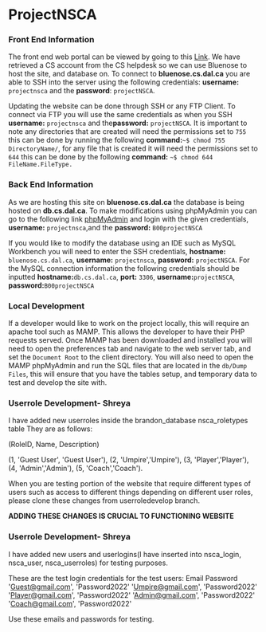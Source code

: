 # ProjectNSCA

### Front End Information
The front end web portal can be viewed by going to this [Link](​https://web.cs.dal.ca/~projectnsca/khurramaziz_cricketassociation/client/). We have retrieved a CS account from the CS helpdesk so we can use Bluenose to host the site, and database on. To connect to **bluenose.cs.dal.ca** you are able to SSH into the server using the following credentials: **username:** `projectnsca` and the ​**password**: `projectNSCA`​. 

Updating the website can be done through SSH or any FTP Client. To connect via FTP you will use the same credentials as when you SSH **username:** `projectnsca` and the ​**password:** `projectNSCA​`. It is important to note any directories that are created will need the permissions set to `755` this can be done by running the following **command:**`~$ chmod 755 DirectoryName/`, for any file that is created it will need the permissions set to `644` this can be done by the following **command:** `~$ chmod 644 FileName.FileType.`

### Back End Information
As we are hosting this site on **bluenose.cs.dal.ca** the database is being hosted on **db.cs.dal.ca**. To make modifications using phpMyAdmin you can go to the following link [phpMyAdmin](https://myadmin.cs.dal.ca/) and login with the given credentials, **username:** `projectnsca`, ​and the **​password:** `B00projectNSCA`      

If you would like to modify the database using an IDE such as MySQL Workbench you will need to enter the SSH credentials, **hostname:** `bluenose.cs.dal.ca`, **username:** `projectnsca`, **password:** `projectNSCA`. For the MySQL connection information the following credentials should be inputted **hostname:**`db.cs.dal.ca`, **port:** `3306`, **username:**`projectNSCA`, **password:**`B00projectNSCA`

### Local Development
If a developer would like to work on the project locally, this will require an apache tool such as MAMP. This allows the developer to have their PHP requests served. Once MAMP has been downloaded and installed you will need to open the preferences tab and navigate to the web server tab, and set the `Document Root` to the client directory. You will also need to open the MAMP phpMyAdmin and run the SQL files that are located in the `db/Dump Files`, this will ensure that you have the tables setup, and temporary data to test and develop the site with.

### Userrole Development- Shreya
I have added new userroles inside the brandon_database nsca_roletypes table
They are as follows:

(RoleID, Name, Description)

(1, 'Guest User', 'Guest User'),
(2, 'Umpire','Umpire'),
(3, 'Player','Player'),
(4, 'Admin','Admin'),
(5, 'Coach','Coach').

When you are testing portion of the website that require different types of users such as access to different things depending on different user roles, please clone these changes from userroledevelop branch. 

**ADDING THESE CHANGES IS CRUCIAL TO FUNCTIONING WEBSITE**

### Userrole Development- Shreya
I have added new users and userlogins(I have inserted into nsca_login, nsca_user, nsca_userroles) for testing purposes.

These are the test login credentials for the test users:
Email              Password
'Guest@gmail.com', 'Password2022'
'Umpire@gmail.com', 'Password2022'
'Player@gmail.com', 'Password2022'
'Admin@gmail.com', 'Password2022'
'Coach@gmail.com', 'Password2022'

Use these emails and passwords for testing. 

